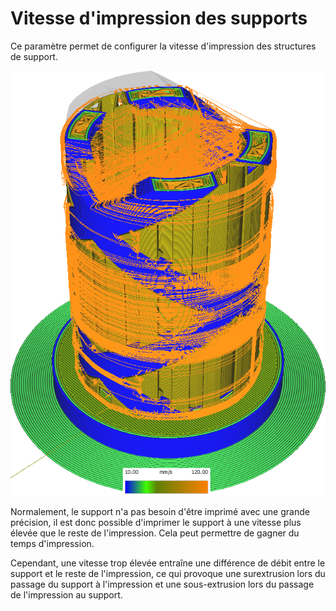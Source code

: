 Vitesse d'impression des supports
====
Ce paramètre permet de configurer la vitesse d'impression des structures de support.

![Diverses structures imprimées à des vitesses différentes](../../../articles/images/speed_difference.png)

Normalement, le support n'a pas besoin d'être imprimé avec une grande précision, il est donc possible d'imprimer le support à une vitesse plus élevée que le reste de l'impression. Cela peut permettre de gagner du temps d'impression.

Cependant, une vitesse trop élevée entraîne une différence de débit entre le support et le reste de l'impression, ce qui provoque une surextrusion lors du passage du support à l'impression et une sous-extrusion lors du passage de l'impression au support.
